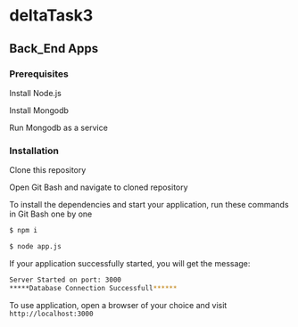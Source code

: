 # deltaTask3

## Back_End Apps

### Prerequisites

Install Node.js

Install Mongodb

Run Mongodb as a service

### Installation

Clone this repository

Open Git Bash and navigate to cloned repository

To install the dependencies and start your application, run these commands in Git Bash one by one

```sh
$ npm i
```

```sh
$ node app.js
```
If your application successfully started, you will get the message:

```sh
Server Started on port: 3000
*****Database Connection Successfull******
```

To use application, open a browser of your choice and visit `http://localhost:3000`



